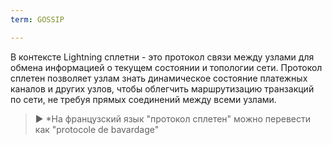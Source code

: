 ```yaml
---
term: GOSSIP

---
```

В контексте Lightning сплетни - это протокол связи между узлами для обмена информацией о текущем состоянии и топологии сети. Протокол сплетен позволяет узлам знать динамическое состояние платежных каналов и других узлов, чтобы облегчить маршрутизацию транзакций по сети, не требуя прямых соединений между всеми узлами.

> ► *На французский язык "протокол сплетен" можно перевести как "protocole de bavardage"